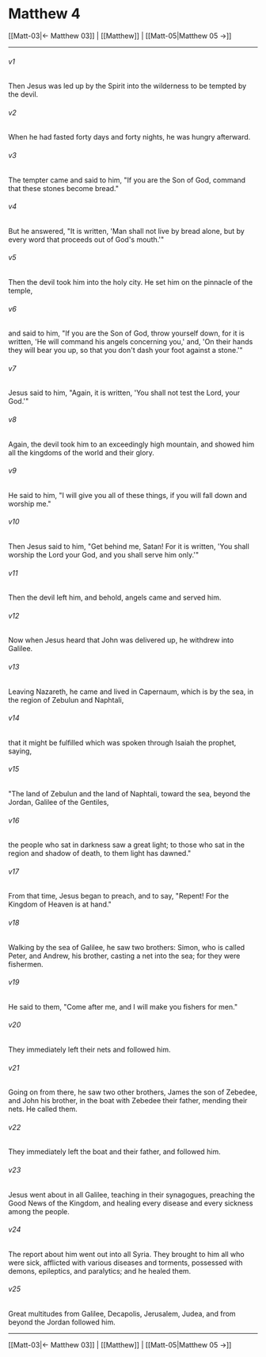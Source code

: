 # Matthew 4

[[Matt-03|← Matthew 03]] | [[Matthew]] | [[Matt-05|Matthew 05 →]]
***



###### v1 
Then Jesus was led up by the Spirit into the wilderness to be tempted by the devil. 

###### v2 
When he had fasted forty days and forty nights, he was hungry afterward. 

###### v3 
The tempter came and said to him, "If you are the Son of God, command that these stones become bread." 

###### v4 
But he answered, "It is written, 'Man shall not live by bread alone, but by every word that proceeds out of God's mouth.'" 

###### v5 
Then the devil took him into the holy city. He set him on the pinnacle of the temple, 

###### v6 
and said to him, "If you are the Son of God, throw yourself down, for it is written, 'He will command his angels concerning you,' and, 'On their hands they will bear you up, so that you don't dash your foot against a stone.'" 

###### v7 
Jesus said to him, "Again, it is written, 'You shall not test the Lord, your God.'" 

###### v8 
Again, the devil took him to an exceedingly high mountain, and showed him all the kingdoms of the world and their glory. 

###### v9 
He said to him, "I will give you all of these things, if you will fall down and worship me." 

###### v10 
Then Jesus said to him, "Get behind me, Satan! For it is written, 'You shall worship the Lord your God, and you shall serve him only.'" 

###### v11 
Then the devil left him, and behold, angels came and served him. 

###### v12 
Now when Jesus heard that John was delivered up, he withdrew into Galilee. 

###### v13 
Leaving Nazareth, he came and lived in Capernaum, which is by the sea, in the region of Zebulun and Naphtali, 

###### v14 
that it might be fulfilled which was spoken through Isaiah the prophet, saying, 

###### v15 
"The land of Zebulun and the land of Naphtali, toward the sea, beyond the Jordan, Galilee of the Gentiles, 

###### v16 
the people who sat in darkness saw a great light; to those who sat in the region and shadow of death, to them light has dawned." 

###### v17 
From that time, Jesus began to preach, and to say, "Repent! For the Kingdom of Heaven is at hand." 

###### v18 
Walking by the sea of Galilee, he saw two brothers: Simon, who is called Peter, and Andrew, his brother, casting a net into the sea; for they were fishermen. 

###### v19 
He said to them, "Come after me, and I will make you fishers for men." 

###### v20 
They immediately left their nets and followed him. 

###### v21 
Going on from there, he saw two other brothers, James the son of Zebedee, and John his brother, in the boat with Zebedee their father, mending their nets. He called them. 

###### v22 
They immediately left the boat and their father, and followed him. 

###### v23 
Jesus went about in all Galilee, teaching in their synagogues, preaching the Good News of the Kingdom, and healing every disease and every sickness among the people. 

###### v24 
The report about him went out into all Syria. They brought to him all who were sick, afflicted with various diseases and torments, possessed with demons, epileptics, and paralytics; and he healed them. 

###### v25 
Great multitudes from Galilee, Decapolis, Jerusalem, Judea, and from beyond the Jordan followed him.

***
[[Matt-03|← Matthew 03]] | [[Matthew]] | [[Matt-05|Matthew 05 →]]
